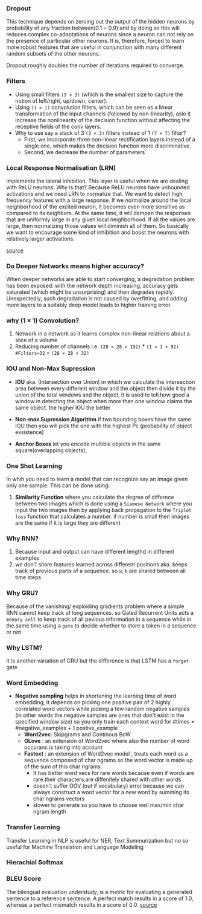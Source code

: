 ### Dropout

This technique depends on zeroing out the output of the hidden neurons by probability of any fraction between(0.1 ~ 0.9) and by doing so this will reduces complex co-adaptations of neurons since a neuron can not rely on the presence of particular other neurons. It is, therefore, forced to learn more robust features that are useful in conjunction with many different random subsets of the other neurons.

Dropout roughly doubles the number of iterations required to converge.


### Filters

- Using small filters `(3 × 3)` (which is the smallest size to capture the notion of left/right, up/down, center).
- Using `(1 × 1)` convolution filters, which can be seen as a linear transformation of the input channels (followed by non-linearity), aslo it increase the nonlinearity of the decision function without affecting the receptive fields of the conv layers.
- Why to use say a stack of 3 `(3 × 3)` filters instead of 1 `(7 × 7)` filter?
	- First, we incorporate three non-linear rectification layers instead of a single one, which makes the decision function more discriminative.
	- Second, we decrease the number of parameters


###  Local Response Normalisation (LRN)

implements the lateral inhibition. This layer is useful when we are dealing with ReLU neurons. Why is that? Because ReLU neurons have unbounded activations and we need LRN to normalize that. We want to detect high frequency features with a large response. If we normalize around the local neighborhood of the excited neuron, it becomes even more sensitive as compared to its neighbors. At the same time, it will dampen the responses that are uniformly large in any given local neighborhood. If all the values are large, then normalizing those values will diminish all of them. So basically we want to encourage some kind of inhibition and boost the neurons with relatively larger activations. 

[source](https://prateekvjoshi.com/2016/04/05/what-is-local-response-normalization-in-convolutional-neural-networks/)


### Do Deeper Networks means higher accuracy?

When deeper networks are able to start converging, a degradation problem has been exposed: with the network depth increasing, accuracy gets saturated (which might be unsurprising) and then degrades rapidly. Unexpectedly, such degradation is not caused by overfitting, and adding more layers to a suitably deep model leads to higher training error.


### why (1 × 1) Convolution?

1. Network in a network as it learns complex non-linear relations about a slice of a volume
2. Reducing number of channels i.e. `(28 × 28 × 192)` * `(1 × 1 × 92)` `#Filters=32` = `(28 × 28 × 32)`


### IOU and Non-Max Supression

- __IOU__ aka. (Intersection over Union) in which we calculate the intersection area between every different window and the object then divide it by the union of the total windows and the object, it is used to tell how good a window in detecting the object when more than one window claims the same object. the higher IOU the better

- __Non-max Supression Algorithm__ if two bounding boxes have the same IOU then you will pick the one with the highest Pc (probability of object exsistence)

- __Anchor Boxes__ let you encode multible objects in the same square(overlapping objects), 


### One Shot Learning

In whih you need to learn a model that can recognize say an image given only one sample. This can be done using:
1. __Similarity Function__ where you calculate the degree of differnce between two images which is done using 
a `Siamese Network` where you input the two images then by applying back propagation to the `Triplet loss` function that calculates a number. if number is small then images are the same if it is large they are different


### Why RNN?

1. Because input and output can have different lengthd in different examples
2. we don't share features learned across different positions aka. keeps track of previous parts of a sequence. so `w`, `b` are shared between all time steps


### Why GRU?

Because of the vanishing/ exploiding gradients problem where a simple RNN cannot keep track of long sequences. so Gated Recurrent Units acts a `memory cell` to keep track of all pevious information in a sequence while in the same time using a `gate` to decide whether to store a token in a sequence or not


### Why LSTM?

It is another variation of GRU but the difference is that LSTM has a `forget` gate


### Word Embedding

- __Negative sampling__ helps in shortening the learning time of word embedding, it depends on picking one positive pair of 2 highly correlated word vectors while picking a few random negative samples (in other words the negative samples are ones that don't exist in the specified window size) so you only train each context word for #times = #negative_examples + 1 postive_example
	- __Word2vec__: Skipgrams and Continous BoW
	- __GLove__   : an extension of Word2vec where also the number of word occuranc is taking into account
	- __Fastext__ : an extension of Word2vec model , treats each word as a sequence composed of char ngrams so the word vector is made up of the sum of this char ngrams. 
		- It has better word vecs for rare words because even if words are rare their characters are diffenitely shared with other words
		- doesn't suffer OOV (out if vocabulary) error because we can always construct a word vector for a new word by summing its char ngrams vectors
		- slower to generate so you have to choose well max/min char ngram length


### Transfer Learning

Transfer Learning in NLP is useful for NER, Text Summurization but no so useful for Machine Translation and Language Modeling


### Hierachial Softmax



### BLEU Score

The bilengual evaluation understudy, is a metric for evaluating a generated sentence to a reference sentence. A perfect match results in a score of 1.0, whereas a perfect mismatch results in a score of 0.0. [source](https://machinelearningmastery.com/calculate-bleu-score-for-text-python/)




